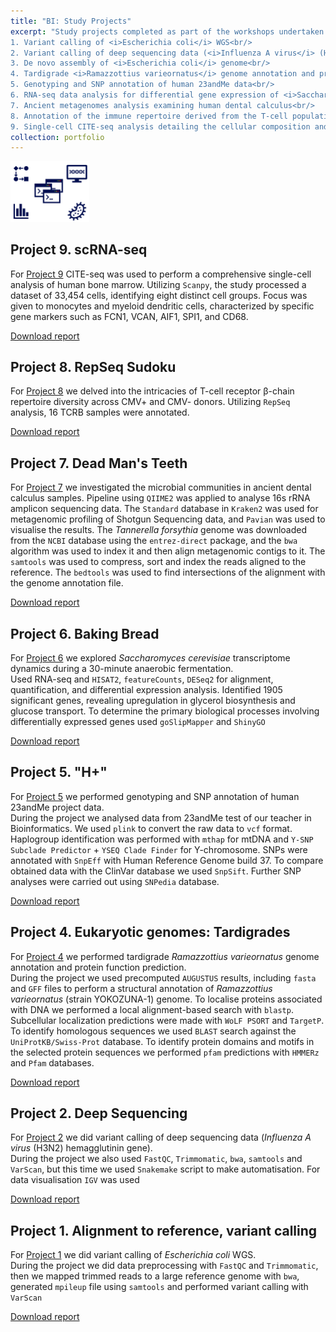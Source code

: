 ```yaml
---
title: "BI: Study Projects"
excerpt: "Study projects completed as part of the workshops undertaken during the training at the Bioinformatics Institute:<br/>
1. Variant calling of <i>Escherichia coli</i> WGS<br/>
2. Variant calling of deep sequencing data (<i>Influenza A virus</i> (H3N2) hemagglutinin gene)<br/>
3. De novo assembly of <i>Escherichia coli</i> genome<br/>
4. Tardigrade <i>Ramazzottius varieornatus</i> genome annotation and protein function prediction<br/>
5. Genotyping and SNP annotation of human 23andMe data<br/>
6. RNA-seq data analysis for differential gene expression of <i>Saccharomyces cerevisiae</i> after 30 minutes of fermentation<br/>
7. Ancient metagenomes analysis examining human dental calculus<br/>
8. Annotation of the immune repertoire derived from the T-cell population in a relatively healthy donor<br/>
9. Single-cell CITE-seq analysis detailing the cellular composition and transcriptional profiles within human bone marrow<br/><img src='/images/bi_workshop.png' width='500px'>"
collection: portfolio
---
```


<img src='/images/bi_workshop.png' width="25%">

## Project 9. scRNA-seq
For [Project 9](https://github.com/iliapopov17/BI-Workshop-miniProjects/tree/main/Project_09) CITE-seq was used to perform a comprehensive single-cell analysis of human bone marrow. Utilizing `Scanpy`, the study processed a dataset of 33,454 cells, identifying eight distinct cell groups. Focus was given to monocytes and myeloid dendritic cells, characterized by specific gene markers such as FCN1, VCAN, AIF1, SPI1, and CD68.

<a href="http://iliapopov17.github.io/files/Study-projects/BI_Project_9_Popov.pdf"><i class="fas fa-fw fa-file-pdf zoom" aria-hidden="true"></i> Download report </a>

## Project 8. RepSeq Sudoku

For [Project 8](https://github.com/iliapopov17/BI-Workshop-miniProjects/tree/main/Project_08) we delved into the intricacies of T-cell receptor β-chain repertoire diversity across CMV+ and CMV- donors. Utilizing `RepSeq` analysis, 16 TCRB samples were annotated.

<a href="http://iliapopov17.github.io/files/Study-projects/BI_Project_8_Popov.pdf"><i class="fas fa-fw fa-file-pdf zoom" aria-hidden="true"></i> Download report </a>

## Project 7. Dead Man's Teeth

For [Project 7](https://github.com/iliapopov17/BI-Workshop-miniProjects/tree/main/Project_07) we investigated the microbial communities in ancient dental calculus samples.
Pipeline using `QIIME2` was applied to analyse 16s rRNA amplicon sequencing data.
The `Standard` database in `Kraken2` was used for metagenomic profiling of Shotgun Sequencing data, and `Pavian` was used to visualise the results. The _Tannerella forsythia_ genome was downloaded from the `NCBI` database using the `entrez-direct` package, and the `bwa` algorithm was used to index it and then align metagenomic contigs to it. The `samtools` was used to compress, sort and index the reads aligned to the reference. The `bedtools` was used to find intersections of the alignment with the genome annotation file.

<a href="http://iliapopov17.github.io/files/Study-projects/BI_Project_7_Popov.pdf"><i class="fas fa-fw fa-file-pdf zoom" aria-hidden="true"></i> Download report </a>

## Project 6. Baking Bread

For [Project 6](https://github.com/iliapopov17/BI-Workshop-miniProjects/tree/main/Project_06) we explored _Saccharomyces cerevisiae_ transcriptome dynamics during a 30-minute anaerobic fermentation.<br>
Used RNA-seq and `HISAT2`, `featureCounts`, `DESeq2` for alignment, quantification, and differential expression analysis. Identified 1905 significant genes, revealing upregulation in glycerol biosynthesis and glucose transport. To determine the primary biological processes involving differentially expressed genes used `goSlipMapper` and `ShinyGO`

<a href="http://iliapopov17.github.io/files/Study-projects/BI_Project_6_Popov.pdf"><i class="fas fa-fw fa-file-pdf zoom" aria-hidden="true"></i> Download report </a>

## Project 5. "H+"

For [Project 5](https://github.com/iliapopov17/BI-Workshop-miniProjects/tree/main/Project_05) we performed genotyping and SNP annotation of human 23andMe project data.<br>
During the project we analysed data from 23andMe test of our teacher in Bioinformatics. We used `plink` to convert the raw data to `vcf` format. Haplogroup identification was performed with `mthap` for mtDNA and `Y-SNP Subclade Predictor` + `YSEQ Clade Finder` for Y-chromosome. SNPs were annotated with `SnpEff` with Human Reference Genome build 37. To compare obtained data with the ClinVar database we used `SnpSift`. Further SNP analyses were carried out using `SNPedia` database.

<a href="http://iliapopov17.github.io/files/Study-projects/BI_Project_5_Popov-Suleimanov.pdf"><i class="fas fa-fw fa-file-pdf zoom" aria-hidden="true"></i> Download report </a>

## Project 4. Eukaryotic genomes: Tardigrades

For [Project 4](https://github.com/iliapopov17/BI-Workshop-miniProjects/tree/main/Project_04) we performed tardigrade *Ramazzottius varieornatus* genome annotation and protein function prediction.<br>
During the project we used precomputed `AUGUSTUS` results, including `fasta` and `GFF` files to perform a structural annotation of *Ramazzottius varieornatus* (strain YOKOZUNA-1) genome. To localise proteins associated with DNA we performed a local alignment-based search with `blastp`. Subcellular localization predictions were made with `WoLF PSORT` and `TargetP`. To identify homologous sequences we used `BLAST` search against the `UniProtKB/Swiss-Prot` database. To identify protein domains and motifs in the selected protein sequences we performed `pfam` predictions with `HMMERz` and `Pfam` databases.

<a href="http://iliapopov17.github.io/files/Study-projects/BI_Project_4_Popov-Erofeeva.pdf"><i class="fas fa-fw fa-file-pdf zoom" aria-hidden="true"></i> Download report </a>

## Project 2. Deep Sequencing

For [Project 2](https://github.com/iliapopov17/BI-Workshop-miniProjects/tree/main/Project_02) we did variant calling of deep sequencing data (*Influenza A virus* (H3N2) hemagglutinin gene).<br>
During the project we also used `FastQC`, `Trimmomatic`, `bwa`, `samtools` and `VarScan`, but this time we used `Snakemake` script to make automatisation. For data visualisation `IGV` was used

<a href="http://iliapopov17.github.io/files/Study-projects/BI_Project_2_Petrikov-Popov.pdf"><i class="fas fa-fw fa-file-pdf zoom" aria-hidden="true"></i> Download report </a>

## Project 1. Alignment to reference, variant calling

For [Project 1](https://github.com/iliapopov17/BI-Workshop-miniProjects/tree/main/Project_01) we did variant calling of *Escherichia coli* WGS.<br>
During the project we did data preprocessing with `FastQC` and `Trimmomatic`, then we mapped trimmed reads to a large reference genome with `bwa`, generated `mpileup` file using `samtools` and performed variant calling with `VarScan`

<a href="http://iliapopov17.github.io/files/Study-projects/BI_Project_1_Petrikov-Popov.pdf"><i class="fas fa-fw fa-file-pdf zoom" aria-hidden="true"></i> Download report </a>